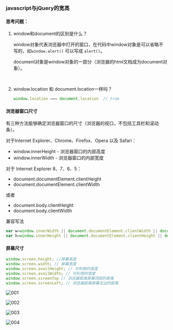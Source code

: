###  javascript与jQuery的宽高

#### 思考问题：

1. window和document的区别是什么？

   window对象代表浏览器中打开的窗口，在代码中window对象是可以省略不写的，如`window.alert()` 可以写成 `alert()`。

   document对象是window对象的一部分（浏览器的html文档成为document对象）。

   ​

2. window.location 和 document.location一样吗？

   ```javascript
   window.location === document.location  // true
   ```



#### 浏览器窗口尺寸

有三种方法能够确定浏览器窗口的尺寸（浏览器的视口，不包括工具栏和滚动条）。

对于Internet Explorer、Chrome、Firefox、Opera 以及 Safari：

- window.innerHeight - 浏览器窗口的内部高度
- window.innerWidth - 浏览器窗口的内部宽度

对于 Internet Explorer 8、7、6、5：

- document.documentElement.clientHeight
- document.documentElement.clientWidth

或者

- document.body.clientHeight
- document.body.clientWidth

兼容写法

```javascript
var w=window.innerWidth || document.documentElement.clientWidth || document.body.clientWidth;
var h=window.innerHeight || document.documentElement.clientHeight || document.body.clientHeight;
```



#### 屏幕尺寸

```javascript
window.screen.height; //屏幕高度
window.screen.width; // 屏幕宽度
window.screen.availHeight; // 可利用的高度
window.screen.availWidth; // 可利用的宽度
window.screen.screenTop // 浏览器距离屏幕顶部的距离
window.screen.screenLeft; // 浏览器距离屏幕左边的距离
```

![001](E:\08_web\web_note\09-个人总结\Js\01_元素尺寸相关\images\001.png)



![002](E:\08_web\web_note\09-个人总结\Js\01_元素尺寸相关\images\002.png)



![003](E:\08_web\web_note\09-个人总结\Js\01_元素尺寸相关\images\003.png)



![004](E:\08_web\web_note\09-个人总结\Js\01_元素尺寸相关\images\004.png)